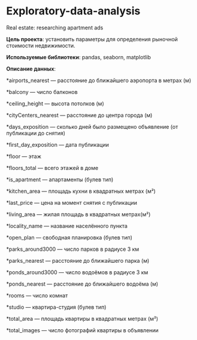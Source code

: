 # Exploratory-data-analysis
Real estate: researching apartment ads

**Цель проекта**: установить параметры для определения рыночной стоимости недвижимости.

**Используемые библиотеки**: pandas, seaborn, matplotlib

**Описание данных**:

*airports_nearest — расстояние до ближайшего аэропорта в метрах (м)

*balcony — число балконов

*ceiling_height — высота потолков (м)

*cityCenters_nearest — расстояние до центра города (м)

*days_exposition — сколько дней было размещено объявление (от публикации до снятия)

*first_day_exposition — дата публикации

*floor — этаж

*floors_total — всего этажей в доме

*is_apartment — апартаменты (булев тип)

*kitchen_area — площадь кухни в квадратных метрах (м²)

*last_price — цена на момент снятия с публикации

*living_area — жилая площадь в квадратных метрах(м²)

*locality_name — название населённого пункта

*open_plan — свободная планировка (булев тип)

*parks_around3000 — число парков в радиусе 3 км

*parks_nearest — расстояние до ближайшего парка (м)

*ponds_around3000 — число водоёмов в радиусе 3 км

*ponds_nearest — расстояние до ближайшего водоёма (м)

*rooms — число комнат

*studio — квартира-студия (булев тип)

*total_area — площадь квартиры в квадратных метрах (м²)

*total_images — число фотографий квартиры в объявлении
